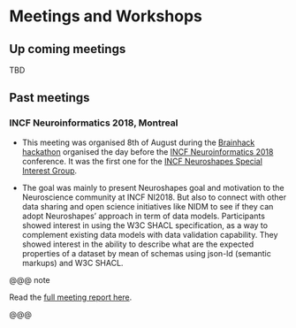 # Meetings and Workshops

## Up coming meetings

TBD

## Past meetings

### INCF Neuroinformatics 2018, Montreal

* This meeting was organised 8th of August during the [Brainhack hackathon](https://brainhackmtl.github.io/informatics2018/) organised the day before the [INCF Neuroinformatics 2018](http://www.neuroinformatics2018.org/) conference.
It was the first one for the [INCF Neuroshapes Special Interest Group](https://www.incf.org/activities/standards-and-best-practices/incf-special-interest-groups/incf-sig-on-neuroshapes-open). 

* The goal was mainly to present Neuroshapes goal and motivation to the Neuroscience community at INCF NI2018. But also to connect with other data sharing and open science initiatives like NIDM to see if they can adopt Neuroshapes’ approach in term of data models. Participants showed interest in using the W3C SHACL specification, as a way to complement existing data models with data validation capability. They showed interest in the ability to describe what are the expected properties of a dataset by mean of schemas using json-ld (semantic markups) and W3C SHACL.

@@@ note

Read the [full meeting report here](https://space.incf.org/index.php/s/PGUudEunY7oPEjd).

@@@